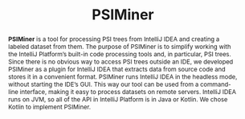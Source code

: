 ---
title: "PSIMiner"
collection: tools
permalink: /tool/psiminer
tag: 'A tool for processing PSI trees from IntelliJ IDEA and creating a labeled dataset from them.'
pdf: 'https://arxiv.org/pdf/2103.12778.pdf'
paperurl: 'https://doi.org/10.1109/MSR52588.2021.00014'
tool: 'https://github.com/JetBrains-Research/psiminer'
video: 'https://www.youtube.com/watch?v=isgfJL4-9Yg'
abstract: '<p><b>PSIMiner</b> is a tool for processing PSI trees from IntelliJ IDEA and creating a labeled dataset from them. The purpose of PSIMiner is to simplify working with the IntelliJ Platform’s built-in code processing tools and, in particular, PSI trees. Since there is no obvious way to access PSI trees outside an IDE, we developed PSIMiner as a plugin for IntelliJ IDEA that extracts data from source code and stores it in a convenient format. PSIMiner runs IntelliJ IDEA in the headless mode, without starting the IDE’s GUI. This way our tool can be used from a command-line interface, making it easy to process datasets on remote servers. IntelliJ IDEA runs on JVM, so all of the API in IntelliJ Platform is in Java or Kotlin. We chose Kotlin to implement PSIMiner.</p>'
---